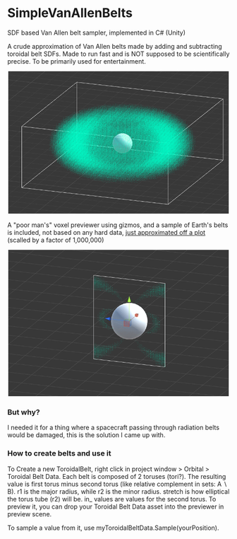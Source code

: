 # SimpleVanAllenBelts
SDF based Van Allen belt sampler, implemented in C# (Unity)

A crude approximation of Van Allen belts made by adding and subtracting toroidal belt SDFs. Made to run fast and is NOT supposed to be scientifically precise. To be primarily used for entertainment.

<p align="center">
<img src="https://github.com/nothke/SimpleVanAllenBelts/blob/master/doc/Unity_2018-08-30_19-58-43.png" width="500">
</p>

A "poor man's" voxel previewer using gizmos, and a sample of Earth's belts is included, not based on any hard data, [just approximated off a plot](https://github.com/nothke/SimpleVanAllenBelts/blob/master/doc/Unity_2018-08-30_19-55-38.png?raw=true) (scalled by a factor of 1,000,000)

<p align="center">
<img src="https://github.com/nothke/SimpleVanAllenBelts/blob/master/doc/slice2.gif" width="500">
</p>

### But why?
I needed it for a thing where a spacecraft passing through radiation belts would be damaged, this is the solution I came up with.

### How to create belts and use it
To Create a new ToroidalBelt, right click in project window > Orbital > Toroidal Belt Data.
Each belt is composed of 2 toruses (tori?). The resulting value is first torus minus second torus (like relative complement in sets: A ∖ B). r1 is the major radius, while r2 is the minor radius. stretch is how elliptical the torus tube (r2) will be. in_ values are values for the second torus. To preview it, you can drop your Toroidal Belt Data asset into the previewer in preview scene.

To sample a value from it, use myToroidalBeltData.Sample(yourPosition).
